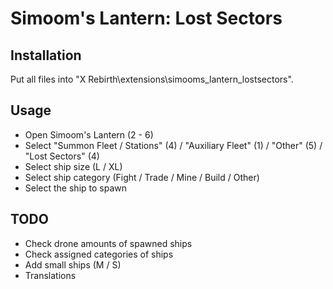 # Simoom's Lantern: Lost Sectors

## Installation

Put all files into "X Rebirth\extensions\simooms_lantern_lostsectors".

## Usage

- Open Simoom's Lantern (2 - 6)
- Select "Summon Fleet / Stations" (4) / "Auxiliary Fleet" (1) / "Other" (5) / "Lost Sectors" (4)
- Select ship size (L / XL)
- Select ship category (Fight / Trade / Mine / Build / Other)
- Select the ship to spawn

## TODO

- Check drone amounts of spawned ships
- Check assigned categories of ships
- Add small ships (M / S)
- Translations
